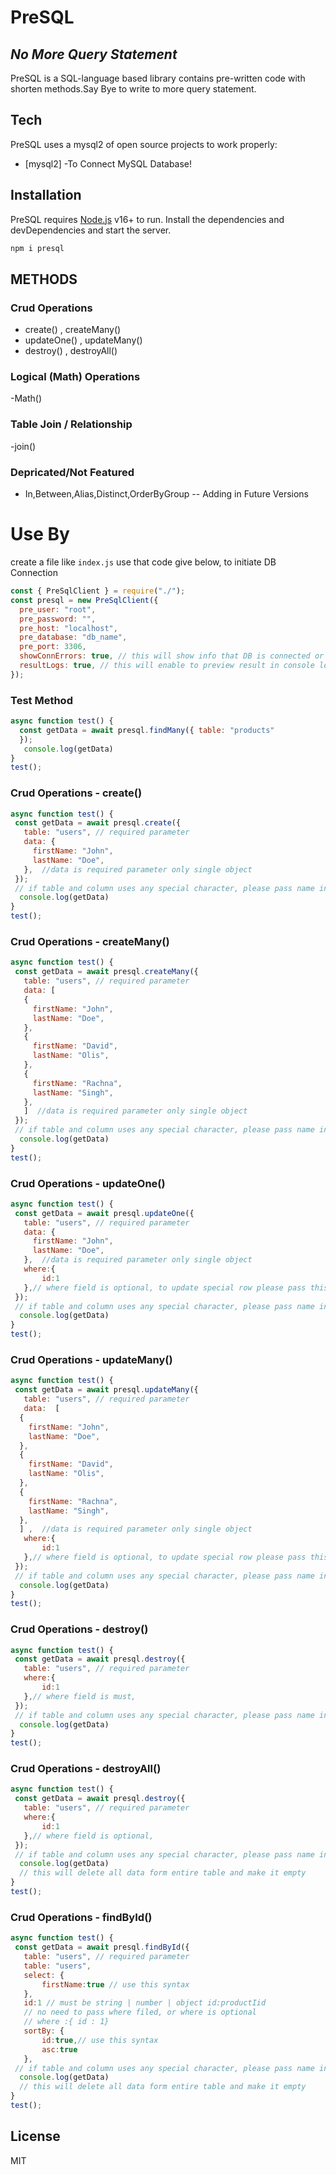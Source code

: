 # PreSQL
## _No More Query Statement_

PreSQL is a SQL-language based library contains pre-written code with shorten methods.Say Bye to write to more query statement.
## Tech
PreSQL uses a mysql2 of open source projects to work properly:
- [mysql2] -To Connect MySQL Database!
## Installation
PreSQL requires [Node.js](https://nodejs.org/) v16+ to run.
Install the dependencies and devDependencies and start the server.
```sh
npm i presql
```
 ## METHODS
### Crud Operations
- create() , createMany() 
- updateOne() , updateMany()
- destroy() , destroyAll()
### Logical (Math) Operations
-Math()
### Table Join / Relationship
-join()
 ### Depricated/Not Featured 
- In,Between,Alias,Distinct,OrderByGroup -- Adding in Future Versions
# Use By

 create a file like `index.js`  use that code give below, to initiate DB Connection
``` js
const { PreSqlClient } = require("./");
const presql = new PreSqlClient({
  pre_user: "root",
  pre_password: "",
  pre_host: "localhost",
  pre_database: "db_name",
  pre_port: 3306,
  showConnErrors: true, // this will show info that DB is connected or not , by default is false
  resultLogs: true, // this will enable to preview result in console log , by default is false
});

```
###  Test Method 
``` javascript
async function test() {
  const getData = await presql.findMany({ table: "products"
  });
   console.log(getData)
}
test();
```
 ###  Crud Operations - create()
 ``` javascript
async function test() {
  const getData = await presql.create({
    table: "users", // required parameter
    data: {
      firstName: "John",
      lastName: "Doe",
    },  //data is required parameter only single object
  });
  // if table and column uses any special character, please pass name in cammelCase e.g first_name to firstName
   console.log(getData)
}
test();
```
###  Crud Operations - createMany()
 ``` javascript
async function test() {
  const getData = await presql.createMany({
    table: "users", // required parameter
    data: [
    {
      firstName: "John",
      lastName: "Doe",
    },
    {
      firstName: "David",
      lastName: "Olis",
    },
    {
      firstName: "Rachna",
      lastName: "Singh",
    },
    ]  //data is required parameter only single object
  });
  // if table and column uses any special character, please pass name in cammelCase e.g first_name to firstName
   console.log(getData)
}
test();
```
 ###  Crud Operations - updateOne()
 ``` javascript
async function test() {
  const getData = await presql.updateOne({
    table: "users", // required parameter
    data: {
      firstName: "John",
      lastName: "Doe",
    },  //data is required parameter only single object
    where:{
        id:1
    },// where field is optional, to update special row please pass this field
  });
  // if table and column uses any special character, please pass name in cammelCase e.g first_name to firstName
   console.log(getData)
}
test();
```
###  Crud Operations - updateMany()
 ``` javascript
async function test() {
  const getData = await presql.updateMany({
    table: "users", // required parameter
    data:  [
   {
     firstName: "John",
     lastName: "Doe",
   },
   {
     firstName: "David",
     lastName: "Olis",
   },
   {
     firstName: "Rachna",
     lastName: "Singh",
   },
   ] ,  //data is required parameter only single object
    where:{
        id:1
    },// where field is optional, to update special row please pass this field
  });
  // if table and column uses any special character, please pass name in cammelCase e.g first_name to firstName
   console.log(getData)
}
test();
```
 ###  Crud Operations - destroy()
 ``` javascript
async function test() {
  const getData = await presql.destroy({
    table: "users", // required parameter
    where:{
        id:1
    },// where field is must, 
  });
  // if table and column uses any special character, please pass name in cammelCase e.g first_name to firstName
   console.log(getData)
}
test();
```
 ###  Crud Operations - destroyAll()
 ``` javascript
async function test() {
  const getData = await presql.destroy({
    table: "users", // required parameter
    where:{
        id:1
    },// where field is optional, 
  });
  // if table and column uses any special character, please pass name in cammelCase e.g first_name to firstName
   console.log(getData)
   // this will delete all data form entire table and make it empty
}
test();
```
 ###  Crud Operations - findById()
 ``` javascript
async function test() {
  const getData = await presql.findById({
    table: "users", // required parameter
    table: "users",
    select: {
        firstName:true // use this syntax
    },
    id:1 // must be string | number | object id:productIid
    // no need to pass where filed, or where is optional
    // where :{ id : 1}
    sortBy: {
        id:true,// use this syntax
        asc:true
    },
  // if table and column uses any special character, please pass name in cammelCase e.g first_name to firstName
   console.log(getData)
   // this will delete all data form entire table and make it empty
}
test();
```






















## License

MIT
